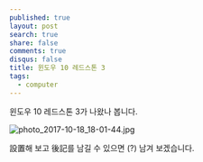 ```yaml
---
published: true
layout: post
search: true
share: false
comments: true
disqus: false
title: 윈도우 10 레드스톤 3
tags:
  - computer
---
```

윈도우 10 레드스톤 3가 나왔나 봅니다.

![photo_2017-10-18_18-01-44.jpg]({{site.baseurl}}/media/photo_2017-10-18_18-01-44.jpg)

設置해 보고 後記를 남길 수 있으면 (?) 남겨 보겠습니다.
